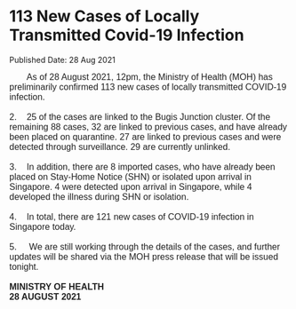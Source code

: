 <html>
    <meta http-equiv="Content-Type" content="text/html; charset=utf-8"/>
    <meta charset="utf-8"/>
    <title>113 New Cases of Locally Transmitted Covid-19 Infection</title>
    <body><h1>113 New Cases of Locally Transmitted Covid-19 Infection</h1>
    <p>Published Date: 28 Aug 2021</p> <span style="font-family: Arial;"><span style="font-size: 16px;"><span style="color: rgb(34, 34, 34); font-family: Arial; font-size: 16px;">&nbsp; &nbsp; &nbsp; &nbsp;As of 28 August 2021, 12pm, the Ministry of Health (MOH) has preliminarily confirmed 113 new cases of locally transmitted COVID-19 infection.</span><br style="color: rgb(34, 34, 34);"><br style="color: rgb(34, 34, 34);"><span style="color: rgb(34, 34, 34);">2.&nbsp; &nbsp; 25 of the cases are linked to the Bugis Junction cluster. Of the remaining 88 cases, 32 are linked to previous cases, and have already been placed on quarantine. 27 are linked to previous cases and were detected through surveillance. 29 are currently unlinked.</span><br style="color: rgb(34, 34, 34);"><br style="color: rgb(34, 34, 34);"><span style="color: rgb(34, 34, 34);">3.&nbsp; &nbsp; In addition, there are 8 imported cases, who have already been placed on Stay-Home Notice (SHN) or isolated upon arrival in Singapore. 4 were detected upon arrival in Singapore, while 4 developed the illness during SHN or isolation.</span><br style="color: rgb(34, 34, 34);"><br style="color: rgb(34, 34, 34);"><span style="color: rgb(34, 34, 34);">4.&nbsp; &nbsp; In total, there are 121 new cases of COVID-19 infection in Singapore today.</span><br style="color: rgb(34, 34, 34);"><br style="color: rgb(34, 34, 34);"><span style="color: rgb(34, 34, 34);">5.&nbsp; &nbsp; &nbsp;We are still working through the details of the cases, and further updates will be shared via the MOH press release that will be issued tonight.<br><br><strong>MINISTRY OF HEALTH<br>28 AUGUST 2021</strong></span></span></span></body>
</html>